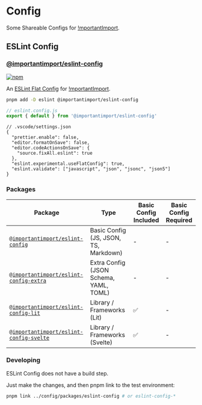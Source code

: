 # Config

Some Shareable Configs for [!mportantImport](https://github.com/importantimport).

## ESLint Config

### [@importantimport/eslint-config](/packages/eslint-config/)

[![npm](https://img.shields.io/npm/v/@importantimport/eslint-config)](https://npmjs.com/package/@importantimport/eslint-config)

An [ESLint Flat Config](https://eslint.org/docs/latest/use/configure/configuration-files-new) for [!mportantImport](https://github.com/importantimport).

```bash
pnpm add -D eslint @importantimport/eslint-config
```

```js
// eslint.config.js
export { default } from '@importantimport/eslint-config'
```

```jsonc
// .vscode/settings.json
{
  "prettier.enable": false,
  "editor.formatOnSave": false,
  "editor.codeActionsOnSave": {
    "source.fixAll.eslint": true
  },
  "eslint.experimental.useFlatConfig": true,
  "eslint.validate": ["javascript", "json", "jsonc", "json5"]
}
```

### Packages

| Package | Type | Basic Config Included | Basic Config Required |
| - | - | - | - |
| [`@importantimport/eslint-config`](/packages/eslint-config) | Basic Config (JS, JSON, TS, Markdown) | - | - |
| [`@importantimport/eslint-config-extra`](/packages/eslint-config-extra) | Extra Config (JSON Schema, YAML, TOML) | - | - |
| [`@importantimport/eslint-config-lit`](/packages/eslint-config-lit) | Library / Frameworks (Lit) | ✅ | - |
| [`@importantimport/eslint-config-svelte`](/packages/eslint-config-svelte) | Library / Frameworks (Svelte) | ✅ | - |

### Developing

ESLint Config does not have a build step.

Just make the changes, and then pnpm link to the test environment:

```bash
pnpm link ../config/packages/eslint-config # or eslint-config-*
```
